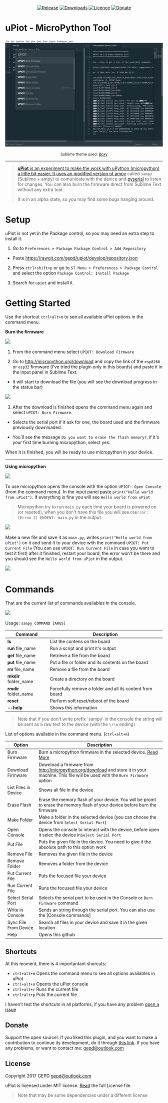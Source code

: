<p align="center">
    <a href="https://github.com/gepd/upiot/releases"><img src="https://img.shields.io/github/release/gepd/upiot.svg?maxAge=3600&style=flat-square" alt="Release"></a>
    <a href="https://packagecontrol.io/packages/uPiot"><img src="https://img.shields.io/packagecontrol/dt/uPiot).svg?maxAge=3600&style=flat-square" alt="Downloads"></a>
    <a href="https://github.com/gepd/upiot/blob/master/LICENCE"><img src="https://img.shields.io/badge/Licence-%20MIT-green.svg?maxAge=3600&style=flat-square" alt="Licence"></a>
    <a href="https://gratipay.com/~gepd/"><img src="https://img.shields.io/badge/donate-uPiot-red.svg?maxAge=3600&style=flat-square" alt="Donate"></a>
</p>

# uPiot - MicroPython Tool

<p align="center">
    <img src="docs/upiot_main.png">
    <p align="center" style="font-size: 9pt">Sublime theme used: <a href="https://github.com/ihodev/sublime-boxy">Boxy</p>
</p>

---


> **uPiot** is an experiment to make the work with uPython (micropython) a little bit easier. It uses an modified version of [ampy](https://github.com/adafruit/ampy/) called `sampy` (Sublime + ampy) to comunicate with the device and [pyserial](https://github.com/pyserial/pyserial) to listen for changes. You can also burn the firmware direct from Sublime Text without any extra tool.
>
> It is in an alpha state, so you may find some bugs hanging around.



# Setup

uPiot is not yet in the Package control, so you may need an extra step to install it.

1. Go to `Preferences > Package Package Control > Add Repository` 

* Paste https://rawgit.com/gepd/upiot/develop/repository.json

2. Press `ctrl+shift+p` or go to `ST Menu > Preferences > Package Control` and select the option `Package Control: Install Package`

3. Search for `upiot` and install it.


# Getting Started

Use the shortcut `ctrl+alt+m` to see all available uPiot options in the command menu.

**Burn the firmware**

<img src="https://raw.githubusercontent.com/gepd/upiot/master/docs/download_firmware.gif" width="85%">

1. From the command menu select `UPIOT: Download Firmware`

2. Go to http://micropython.org/download and copy the link of the `esp8266` or `esp32` firmware (I've tried the plugin only in this boards) and paste it in the input panel in Sublime Text. 

* It will start to download the file (you will see the download progress in the status bar)

<img src="https://raw.githubusercontent.com/gepd/upiot/master/docs/burn_firmware.gif" width="85%">

3. After the download is finished opens the command menu again and select `UPIOT: Burn Firmware`. 

* Selects the serial port if it ask for one, the board used and the firmware previously downloaded. 

* You'll see the message `Do you want to erase the flash memory?`, if it's your first time burning micropython, select yes.

When it is finished, you will be ready to use micropython in your device.

---

**Using micropython**

<img src="https://raw.githubusercontent.com/gepd/upiot/master/docs/console_hello_world.gif" width="85%">

To use micropython opens the console with the option `UPIOT: Open Console` (from the command menu). In the input panel paste `print("Hello world from uPiot")`. If everything is fine you will see `Hello world from uPiot`

> Micropython try to run `main.py` each time your board is powered on (or reseted), when you don't have this file you will see `OSError: [Errno 2] ENOENT: main.py` in the output. 

<img src="https://raw.githubusercontent.com/gepd/upiot/master/docs/run_current_file.gif" width="85%">

Make a new file and save it as `main.py`, writes `print("Hello world from uPiot")` on it and send it to your device with the command `UPIOT: Put Current File` (You can use `UPIOT: Run Current File` in case you want to test it first) after it finished, restart your board; the error won't be there and you should see the `Hello world from uPiot` in the output.

<img src="https://raw.githubusercontent.com/gepd/upiot/master/docs/put_current_file.gif" width="85%">

# Commands

That are the current list of commands availables in the console.

<img src="https://raw.githubusercontent.com/gepd/upiot/master/docs/sampy_example.gif" width="85%">

Usage: `sampy COMMAND [ARGS]`

| Command | Description |
----------|-------------|
|**ls**|List the contens on the board|
|**run** file_name|Run a script and print it's output|
|**get** file_name|Retrieve a file from the board|
|**put** file_name|Put a file or folder and its contents on the board|
|**rm** file_name|Remove a file from the board|
|**mkdir** folder_name|Create a directory on the board|
|**rmdir** folder_name|Forcefully remove a folder and all its content from board|
|**reset**|Perform soft reset/reboot of the board|
|**--help**|Shows this information|

> Note that if you don't write prefix 'sampy' in the console the string will be sent as a raw text to the device (with the `\r\n` ending)

List of options available in the command menu. (`ctrl+alt+m`)

|Option|Description|
|------|-----------|
|Burn Firmware|Burn a micropython firmware in the selected device. [Read More](#burn-the-firmware)|
|Download Firmware|Download a firmware from http://micropython.org/download and store it in your machine. This file will be used with the `Burn Firmware` option|
|List Files in Device|Shows all file in the device|
|Erase Flash|Erase the memory flash of your device. You will be promt to erase the memory flash of your device before burn the firmware|
|Make Folder|Make a folder in the selected device (you can choose the device from `Select Serial Port`)|
|Open Console|Opens the console to interact with the device, before open it selec the device in`Select Serial Port`|
|Put File|Puts the given file in the device. You need to give it the absolute path to this option work|
|Remove File|Removes the given file in the device|
|Remove Folder|Removes a folder from the device|
|Put Current File|Puts the focused file your device|
|Run Current File|Runs the focused file your device|
|Select Serial Port|Selects the serial port to be used in the Console or `Burn Firmware` command|
|Write in Console|Sends an string through the serial port. You can also use the [Console commands]|
|Sync File From Device|Search all files in your device and save it in the given location|
|Help|Opens this github|


## Shortcuts

At this moment, there is 4 importantant shorcuts:

* `ctrl+alt+m` Opens the command menu to see all options availables in uPiot
* `ctrl+alt+o` Opents the uPiot console
* `ctrl+alt+r` Runs the current file
* `ctrl+alt+p` Puts the current file

I haven't test the shortcuts in all platforms, if you have any problem [open a issue](https://github.com/gepd/upiot/issues)

## Donate

Support the open source!. If you liked this plugin, and you want to make a contribution to continue its development, do it through [this link](https://gratipay.com/~gepd/). If you have any problems, or want to contact me: <gepd@outlook.com>


## License

Copyright 2017 GEPD <gepd@outlook.com>

uPiot is licensed under MIT license. [Read](https://github.com/gepd/upiot/blob/master/LICENCE) the full License file.

> Note that may be some dependencies under a different license
